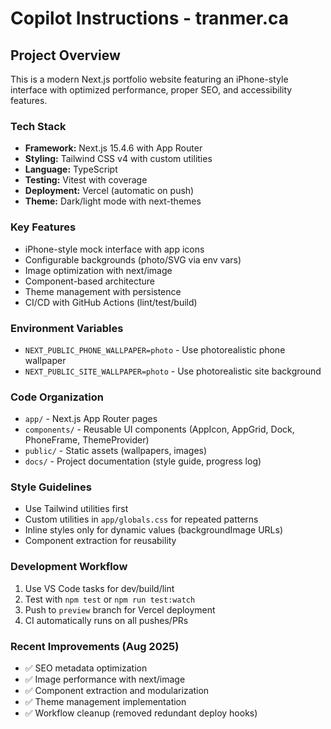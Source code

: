 # Copilot Instructions - tranmer.ca

## Project Overview

This is a modern Next.js portfolio website featuring an iPhone-style interface with optimized performance, proper SEO, and accessibility features.

### Tech Stack
- **Framework:** Next.js 15.4.6 with App Router
- **Styling:** Tailwind CSS v4 with custom utilities
- **Language:** TypeScript
- **Testing:** Vitest with coverage
- **Deployment:** Vercel (automatic on push)
- **Theme:** Dark/light mode with next-themes

### Key Features
- iPhone-style mock interface with app icons
- Configurable backgrounds (photo/SVG via env vars)
- Image optimization with next/image
- Component-based architecture
- Theme management with persistence
- CI/CD with GitHub Actions (lint/test/build)

### Environment Variables
- `NEXT_PUBLIC_PHONE_WALLPAPER=photo` - Use photorealistic phone wallpaper
- `NEXT_PUBLIC_SITE_WALLPAPER=photo` - Use photorealistic site background

### Code Organization
- `app/` - Next.js App Router pages
- `components/` - Reusable UI components (AppIcon, AppGrid, Dock, PhoneFrame, ThemeProvider)
- `public/` - Static assets (wallpapers, images)
- `docs/` - Project documentation (style guide, progress log)

### Style Guidelines
- Use Tailwind utilities first
- Custom utilities in `app/globals.css` for repeated patterns
- Inline styles only for dynamic values (backgroundImage URLs)
- Component extraction for reusability

### Development Workflow
1. Use VS Code tasks for dev/build/lint
2. Test with `npm test` or `npm run test:watch`
3. Push to `preview` branch for Vercel deployment
4. CI automatically runs on all pushes/PRs

### Recent Improvements (Aug 2025)
- ✅ SEO metadata optimization
- ✅ Image performance with next/image
- ✅ Component extraction and modularization
- ✅ Theme management implementation
- ✅ Workflow cleanup (removed redundant deploy hooks)
